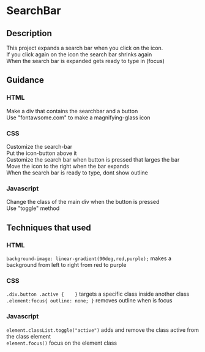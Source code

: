 # SearchBar

## Description
This project expands a search bar when you click on the icon.  
If you click again on the icon the search bar shrinks again  
When the search bar is expanded gets ready to type in (focus)  

## Guidance
### HTML
Make a div that contains the searchbar and a button  
Use "fontawsome.com" to make a magnifying-glass icon

### CSS
Customize the search-bar  
Put the icon-button above it  
Customize the search bar when button is pressed that larges the bar  
Move the icon to the right when the bar expands  
When the search bar is ready to type, dont show outline  

### Javascript
Change the class of the main div when the button is pressed  
Use "toggle" method


## Techniques that used
### HTML
```background-image: linear-gradient(90deg,red,purple);``` 
makes a background from left to right from red to purple

### CSS
```.div.button .active {    }``` 
targets a specific class inside another class  
```.element:focus{ outline: none; }``` 
removes outline when is focus

### Javascript
```element.classList.toggle("active")```
adds and remove the class active from the class element  
```element.focus()``` 
focus on the element class
